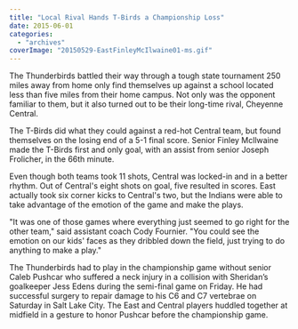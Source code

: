 ```yaml
---
title: "Local Rival Hands T-Birds a Championship Loss"
date: 2015-06-01
categories: 
  - "archives"
coverImage: "20150529-EastFinleyMcIlwaine01-ms.gif"
---
```


The Thunderbirds battled their way through a tough state tournament 250 miles away from home only find themselves up against a school located less than five miles from their home campus. Not only was the opponent familiar to them, but it also turned out to be their long-time rival, Cheyenne Central.

The T-Birds did what they could against a red-hot Central team, but found themselves on the losing end of a 5-1 final score. Senior Finley Mcllwaine made the T-Birds first and only goal, with an assist from senior Joseph Frolicher, in the 66th minute.

Even though both teams took 11 shots, Central was locked-in and in a better rhythm. Out of Central's eight shots on goal, five resulted in scores. East actually took six corner kicks to Central's two, but the Indians were able to take advantage of the emotion of the game and make the plays.

"It was one of those games where everything just seemed to go right for the other team," said assistant coach Cody Fournier. "You could see the emotion on our kids' faces as they dribbled down the field, just trying to do anything to make a play."

The Thunderbirds had to play in the championship game without senior Caleb Pushcar who suffered a neck injury in a collision with Sheridan’s goalkeeper Jess Edens during the semi-final game on Friday. He had successful surgery to repair damage to his C6 and C7 vertebrae on Saturday in Salt Lake City. The East and Central players huddled together at midfield in a gesture to honor Pushcar before the championship game.
